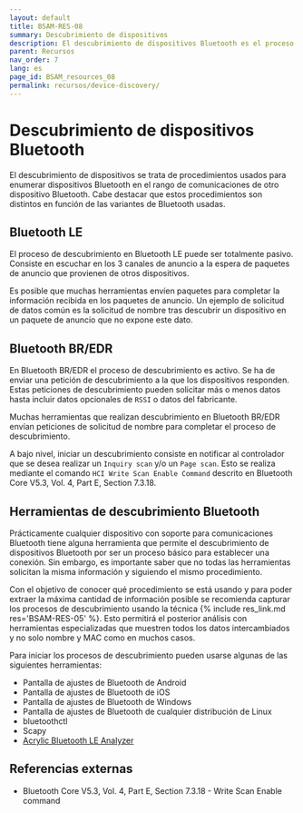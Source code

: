 ```yaml
---
layout: default
title: BSAM-RES-08
summary: Descubrimiento de dispositivos
description: El descubrimiento de dispositivos Bluetooth es el proceso de encontrar dispositivos Bluetooth en el área de alcance de otro dispositivo Bluetooth
parent: Recursos
nav_order: 7
lang: es
page_id: BSAM_resources_08
permalink: recursos/device-discovery/
---
```


# Descubrimiento de dispositivos Bluetooth

El descubrimiento de dispositivos se trata de procedimientos usados para enumerar dispositivos Bluetooth en el rango de comunicaciones de otro dispositivo Bluetooth. Cabe destacar que estos procedimientos son distintos en función de las variantes de Bluetooth usadas.


## Bluetooth LE

El proceso de descubrimiento en Bluetooth LE puede ser totalmente pasivo. Consiste en escuchar en los 3 canales de anuncio a la espera de paquetes de anuncio que provienen de otros dispositivos.

Es posible que muchas herramientas envíen paquetes para completar la información recibida en los paquetes de anuncio. Un ejemplo de solicitud de datos común es la solicitud de nombre tras descubrir un dispositivo en un paquete de anuncio que no expone este dato.


## Bluetooth BR/EDR

En Bluetooth BR/EDR el proceso de descubrimiento es activo. Se ha de enviar una petición de descubrimiento a la que los dispositivos responden. Estas peticiones de descubrimiento pueden solicitar más o menos datos hasta incluir datos opcionales de `RSSI` o datos del fabricante.

Muchas herramientas que realizan descubrimiento en Bluetooth BR/EDR envían peticiones de solicitud de nombre para completar el proceso de descubrimiento.

A bajo nivel, iniciar un descubrimiento consiste en notificar al controlador que se desea realizar un `Inquiry scan` y/o un `Page scan`. Esto se realiza mediante el comando `HCI Write Scan Enable Command` descrito en Bluetooth Core V5.3, Vol. 4, Part E, Section 7.3.18.


## Herramientas de descubrimiento Bluetooth

Prácticamente cualquier dispositivo con soporte para comunicaciones Bluetooth tiene alguna herramienta que permite el descubrimiento de dispositivos Bluetooth por ser un proceso básico para establecer una conexión. Sin embargo, es importante saber que no todas las herramientas solicitan la misma información y siguiendo el mismo procedimiento.

Con el objetivo de conocer qué procedimiento se está usando y para poder extraer la máxima cantidad de información posible se recomienda capturar los procesos de descubrimiento usando la técnica {% include res_link.md res='BSAM-RES-05' %}. Esto permitirá el posterior análisis con herramientas especializadas que muestren todos los datos intercambiados y no solo nombre y MAC como en muchos casos.

Para iniciar los procesos de descubrimiento pueden usarse algunas de las siguientes herramientas:

* Pantalla de ajustes de Bluetooth de Android
* Pantalla de ajustes de Bluetooth de iOS
* Pantalla de ajustes de Bluetooth de Windows
* Pantalla de ajustes de Bluetooth de cualquier distribución de Linux
* bluetoothctl
* Scapy
* [Acrylic Bluetooth LE Analyzer](https://www.acrylicwifi.com/bluetooth-analyzer/)


## Referencias externas

* Bluetooth Core V5.3, Vol. 4, Part E, Section 7.3.18 - Write Scan Enable command
